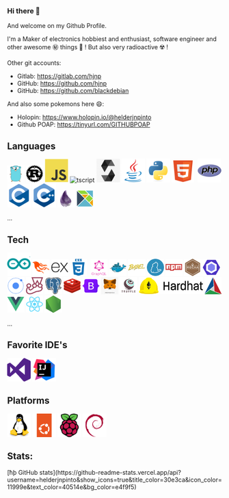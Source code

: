 ### Hi there 👋
And welcome on my Github Profile.

I'm a Maker of electronics hobbiest and enthusiast, software engineer and other awesome ㊙️ things 🚀 !
But also very radioactive ☢️ !

Other git accounts:
- Gitlab: https://gitlab.com/hjnp
- GitHub: https://github.com/hjnp
- GitHub: https://github.com/blackdebian

And also some pokemons here 😄:

- Holopin: https://www.holopin.io/@helderjnpinto
- Github POAP: https://tinyurl.com/GITHUBPOAP

<h2 align="left">Languages</h2>
<p align="left"> 

<img src="https://github.com/devicons/devicon/blob/master/icons/go/go-original.svg" alt="golang" width="40" height="40"/>
<img src="https://raw.githubusercontent.com/devicons/devicon/master/icons/rust/rust-original.svg" alt="rust" width="40" height="40"/>
<img src="https://github.com/devicons/devicon/blob/master/icons/javascript/javascript-original.svg" alt="javascript" width="55" height="55"/>
<img src="https://cdn.jsdelivr.net/gh/devicons/devicon/icons/typescript/typescript-original.svg" alt="tscript" width="55" height="55" />
<img src="https://github.com/kroim/profile/blob/master/icons/icon_solidity.png?raw=true" alt="solidity" width="55" height="55"/>
<img src="https://github.com/devicons/devicon/blob/master/icons/java/java-original.svg" alt="java" width="55" height="55"/>
<img src="https://github.com/devicons/devicon/blob/master/icons/python/python-original.svg" alt="python" width="55" height="55"/>
<img src="https://github.com/devicons/devicon/blob/master/icons/html5/html5-original.svg" title="HTML5" alt="HTML" width="53" height="52"/>&nbsp;
<img src="https://raw.githubusercontent.com/devicons/devicon/master/icons/php/php-original.svg" alt="php" width="55" height="55"/>
<img src="https://github.com/devicons/devicon/blob/master/icons/c/c-original.svg" alt="c" width="55" height="55"/>
<img src="https://raw.githubusercontent.com/devicons/devicon/master/icons/cplusplus/cplusplus-original.svg" alt="c" width="55" height="55"/>
<img src="https://raw.githubusercontent.com/devicons/devicon/master/icons/elixir/elixir-original.svg" alt="elixir" width="40" height="40"/>
<img src="https://github.com/devicons/devicon/blob/master/icons/elm/elm-original.svg" alt="elm" width="40" height="40"/>

<p>...</p>
</p>

<h2 align="left">Tech</h2>
<p align="left"> 
<img src="https://raw.githubusercontent.com/devicons/devicon/master/icons/arduino/arduino-original.svg" alt="arduino" width="55" height="55"/>
<img src="https://raw.githubusercontent.com/devicons/devicon/master/icons/phoenix/phoenix-original.svg" alt="phoenix" width="40" height="40"/>
<img src="https://raw.githubusercontent.com/devicons/devicon/master/icons/express/express-original.svg" alt="express" width="40" height="40"/>
<img src="https://github.com/devicons/devicon/blob/master/icons/css3/css3-plain-wordmark.svg"  title="CSS3" alt="CSS" width="40" height="40"/>&nbsp; 
<img src="https://raw.githubusercontent.com/devicons/devicon/master/icons/graphql/graphql-plain-wordmark.svg" alt="javascript" width="40" height="40"/>
<img src="https://github.com/devicons/devicon/blob/master/icons/docker/docker-original.svg" alt="javascript" width="40" height="40"/>
<img src="https://raw.githubusercontent.com/devicons/devicon/master/icons/babel/babel-original.svg" alt="javascript" width="40" height="40"/>
<img src="https://github.com/devicons/devicon/blob/master/icons/yarn/yarn-original.svg" alt="yarn" width="40" height="40"/>
<img src="https://raw.githubusercontent.com/devicons/devicon/master/icons/npm/npm-original-wordmark.svg" alt="npm" width="40" height="40"/>
<img src="https://raw.githubusercontent.com/devicons/devicon/master/icons/mocha/mocha-plain.svg" alt="mocha" width="40" height="40"/>
<img src="https://raw.githubusercontent.com/devicons/devicon/master/icons/eslint/eslint-original.svg" alt="jest" width="40" height="40"/>
<img src="https://raw.githubusercontent.com/devicons/devicon/master/icons/ionic/ionic-original.svg" alt="ionic" width="40" height="40"/>
<img src="https://github.com/devicons/devicon/blob/master/icons/jest/jest-plain.svg" alt="jest" width="40" height="40"/>
<img src="https://raw.githubusercontent.com/devicons/devicon/master/icons/postgresql/postgresql-original.svg" alt="postgres" width="40" height="40"/>
<img src="https://raw.githubusercontent.com/devicons/devicon/master/icons/redis/redis-original.svg" alt="redis" width="40" height="40"/>
<img src="https://raw.githubusercontent.com/devicons/devicon/master/icons/bootstrap/bootstrap-original.svg" alt="javascript" width="40" height="40"/>
<img src="https://raw.githubusercontent.com/kroim/profile/master/icons/icon_metamask.png" alt="metamask" width="40" height="40"/>
<img src="https://raw.githubusercontent.com/kroim/profile/master/icons/icon_truffle.png" alt="truffle" width="40" height="40"/>
<img src="https://raw.githubusercontent.com/NomicFoundation/hardhat/main/docs/src/assets/hardhat-logo.svg" alt="hardhat" width="150" height="40"/>
<img src="https://raw.githubusercontent.com/devicons/devicon/master/icons/cmake/cmake-original.svg" alt="cmake" width="40" height="40"/>
<img src="https://raw.githubusercontent.com/devicons/devicon/master/icons/vuejs/vuejs-original.svg" alt="vue" width="40" height="40"/>
<img src="https://raw.githubusercontent.com/devicons/devicon/master/icons/react/react-original.svg" alt="react" width="40" height="40"/>
<img src="https://raw.githubusercontent.com/devicons/devicon/master/icons/nodejs/nodejs-original.svg" alt="nodejs" width="40" height="40"/>
<p>...</p>
</p>  

<h2 align="left">Favorite IDE's</h2>
<p align="left"> 
<img src="https://raw.githubusercontent.com/devicons/devicon/master/icons/visualstudio/visualstudio-plain.svg" alt="vscode" width="55" height="55"/>
<img src="https://raw.githubusercontent.com/devicons/devicon/master/icons/intellij/intellij-original.svg" alt="intellij" width="55" height="55"/>
</p>
 
<h2 align="left">Platforms</h2>
<p align="left"> 
<img src="https://raw.githubusercontent.com/devicons/devicon/master/icons/linux/linux-original.svg" alt="linux" width="55" height="55"/>
<img src="https://github.com/devicons/devicon/blob/master/icons/ubuntu/ubuntu-original.svg" alt="ubuntu" width="55" height="55"/>
<img src="https://raw.githubusercontent.com/devicons/devicon/master/icons/raspberrypi/raspberrypi-original.svg" alt="ubuntu" width="55" height="55"/>
<img src="https://raw.githubusercontent.com/devicons/devicon/master/icons/debian/debian-original.svg" alt="debian" width="55" height="55"/>
</p>
 
<h2>Stats:</h2>
<p align="left">
 [ħþ GitHub stats](https://github-readme-stats.vercel.app/api?username=helderjnpinto&show_icons=true&title_color=30e3ca&icon_color=11999e&text_color=40514e&bg_color=e4f9f5)
</p>

